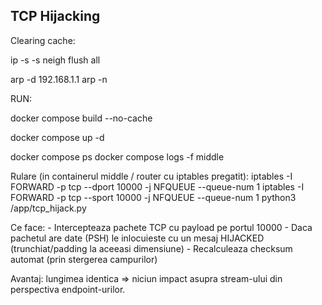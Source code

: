 ## TCP Hijacking 

Clearing cache:

ip -s -s neigh flush all

arp -d 192.168.1.1
arp -n

RUN:

docker compose build --no-cache

docker compose up -d

docker compose ps
docker compose logs -f middle

Rulare (in containerul middle / router cu iptables pregatit):
    iptables -I FORWARD -p tcp --dport 10000 -j NFQUEUE --queue-num 1
    iptables -I FORWARD -p tcp --sport 10000 -j NFQUEUE --queue-num 1
    python3 /app/tcp_hijack.py

Ce face:
    - Intercepteaza pachete TCP cu payload pe portul 10000
    - Daca pachetul are date (PSH) le inlocuieste cu un mesaj HIJACKED (trunchiat/padding la aceeasi dimensiune)
    - Recalculeaza checksum automat (prin stergerea campurilor)

Avantaj: lungimea identica => niciun impact asupra stream-ului din perspectiva endpoint-urilor.